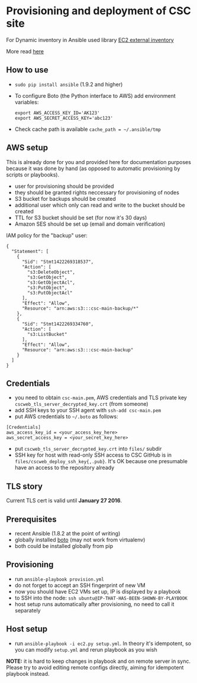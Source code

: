 # Provisioning and deployment of CSC site

For Dynamic inventory in Ansible used library [EC2 external inventory](https://raw.githubusercontent.com/ansible/ansible/devel/contrib/inventory/ec2.py)

More read [here](http://docs.ansible.com/ansible/intro_dynamic_inventory.html#example-aws-ec2-external-inventory-script)

## How to use

  * `sudo pip install ansible` (1.9.2 and higher)
  * To configure Boto (the Python interface to AWS) add environment variables:

    ```
    export AWS_ACCESS_KEY_ID='AK123'
    export AWS_SECRET_ACCESS_KEY='abc123'
    ```
  * Check cache path is available
    `cache_path = ~/.ansible/tmp`

## AWS setup

This is already done for you and provided here for documentation purposes
because it was done by hand (as opposed to automatic provisioning by scripts or
playbooks).

* user for provisioning should be provided
* they should be granted rights neccessary for provisioning of nodes
* S3 bucket for backups should be created
* additional user which only can read and write to the bucket should be created
* TTL for S3 bucket should be set (for now it's 30 days)
* Amazon SES should be set up (email and domain verification)

IAM policy for the "backup" user:

```
{
  "Statement": [
    {
      "Sid": "Stmt1422269318537",
      "Action": [
        "s3:DeleteObject",
        "s3:GetObject",
        "s3:GetObjectAcl",
        "s3:PutObject",
        "s3:PutObjectAcl"
      ],
      "Effect": "Allow",
      "Resource": "arn:aws:s3:::csc-main-backup/*"
    },
    {
      "Sid": "Stmt1422269334760",
      "Action": [
        "s3:ListBucket"
      ],
      "Effect": "Allow",
      "Resource": "arn:aws:s3:::csc-main-backup"
    }
  ]
}
```

## Credentials

* you need to obtain `csc-main.pem`, AWS credentials and TLS private key
  `cscweb_tls_server_decrypted_key.crt` (from someone)
* add SSH keys to your SSH agent with `ssh-add csc-main.pem`
* put AWS credentials to `~/.boto` as follows:
```
[Credentials]
aws_access_key_id = <your_access_key_here>
aws_secret_access_key = <your_secret_key_here>
```
* put `cscweb_tls_server_decrypted_key.crt` into `files/` subdir
* SSH key for host with read-only SSH access to CSC GitHub is in
`files/cscweb_deploy_ssh_key{,.pub}`. It's OK because one presumable have an
access to the repository already

## TLS story

Current TLS cert is valid until **January 27 2016**.

## Prerequisites

* recent Ansible (1.8.2 at the point of writing)
* globally installed [boto](https://github.com/boto/boto) (may not work from
virtualenv)
* both could be installed globally from pip

## Provisioning

* run `ansible-playbook provision.yml`
* do not forget to accept an SSH fingerprint of new VM
* now you should have EC2 VMs set up, IP is displayed by a playbook
* to SSH into the node: `ssh ubuntu@IP-THAT-HAS-BEEN-SHOWN-BY-PLAYBOOK`
* host setup runs automatically after provisioning, no need to call it separately

## Host setup

* run `ansible-playbook -i ec2.py setup.yml`. In theory it's idempotent, so you
can modify `setup.yml` and rerun playbook as you wish

**NOTE:** it is hard to keep changes in playbook and on remote server in
  sync. Please try to avoid editing remote configs directly, aiming for
  idempotent playbook instead.
